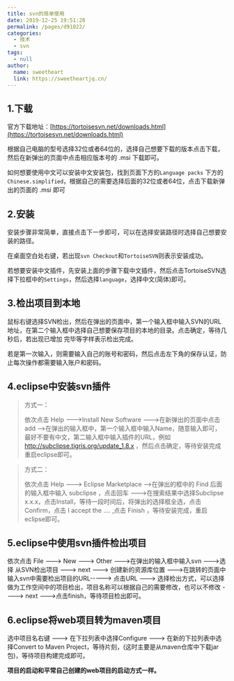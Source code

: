 ```yaml
---
title: svn的简单使用
date: 2019-12-25 19:51:28
permalink: /pages/d91022/
categories: 
  - 技术
  - svn
tags: 
  - null
author: 
  name: sweetheart
  link: https://sweetheartjq.cn/
---
```

## 1.下载

官方下载地址：[https://tortoisesvn.net/downloads.html](https://tortoisesvn.net/downloads.html)

根据自己电脑的型号选择32位或者64位的，选择自己想要下载的版本点击下载，然后在新弹出的页面中点击相应版本号的 .msi 下载即可。

如何想要使用中文可以安装中文安装包，找到页面下方的`Language packs` 下方的`Chinese.simplified`，根据自己的需要选择后面的32位或者64位，点击下载新弹出的页面的 .msi 即可

## 2.安装

安装步骤非常简单，直接点击下一步即可，可以在选择安装路径时选择自己想要安装的路径。

在桌面空白处右键，若出现`svn Checkout`和`TortoiseSVN`则表示安装成功。

若想要安装中文插件，先安装上面的步骤下载中文插件，然后点击TortoiseSVN选择下拉框中的`Settings`，然后选择`language`，选择中文(简体)即可。

## 3.检出项目到本地

鼠标右键选择SVN检出，然后在弹出的页面中，第一个输入框中输入SVN的URL地址，在第二个输入框中选择自己想要保存项目的本地的目录。点击确定，等待几秒后，若出现已增加  完毕等字样表示检出完成。

若是第一次输入，则需要输入自己的账号和密码，然后点击左下角的保存认证，防止每次操作都需要输入账户和密码。

## 4.eclipse中安装svn插件

> 方式一：
>
> 依次点击  Help --->Install New Software --->在新弹出的页面中点击add -->在弹出的输入框中，第一个输入框中输入Name，随意输入即可，最好不要有中文，第二输入框中输入插件的URL，例如   http://subclipse.tigris.org/update_1.8.x ，然后点击确定，等待安装完成重启eclipse即可。

> 方式二：
>
> 依次点击 Help  ---> Eclipse Marketplace  -->在弹出的框中的 Find 后面的输入框中输入  subclipse  ，点击回车 --->在搜索结果中选择Subclipse x.x.x，点击Install，等待一段时间后，将弹出的选择框全选，点击Confirm，点击 I accept the .... ,点击 Finish ，等待安装完成，重启eclipse即可。

## 5.eclipse中使用svn插件检出项目

依次点击  File ---> New ---> Other --->在弹出的输入框中输入svn  --->选择  从SVN检出项目 ---> next  ---> 创建新的资源库位置  --->在跳转的页面中输入svn中需要检出项目的URL-----> 点击URL ---> 选择检出方式，可以选择做为工作空间中的项目检出，项目名称可以根据自己的需要修改，也可以不修改 ----> next  --->点击finish，等待项目检出即可。

## 6.eclipse将web项目转为maven项目

选中项目名右键 ---> 在下拉列表中选择Configure ---> 在新的下拉列表中选择Convert to Maven Project，等待片刻，(这时主要是从maven仓库中下载jar包)，等待项目构建完成即可。

**项目的启动和平常自己创建的web项目的启动方式一样。**